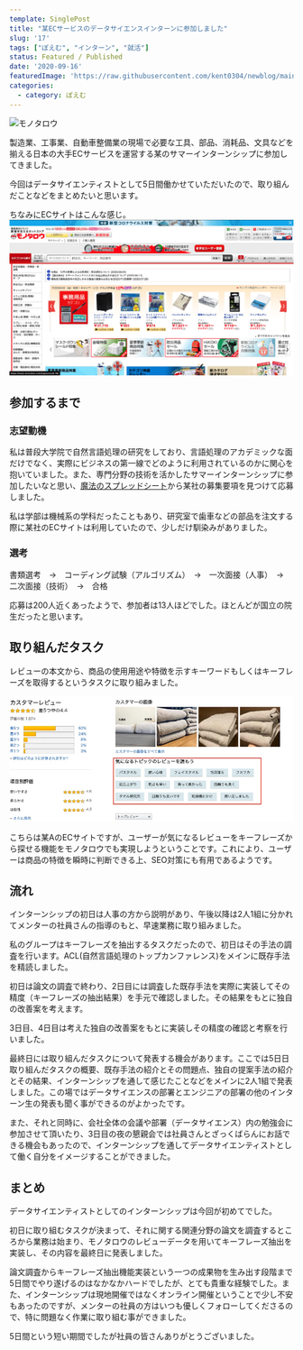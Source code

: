```yaml
---
template: SinglePost
title: "某ECサービスのデータサイエンスインターンに参加しました"
slug: '17'
tags: ["ぽえむ", "インターン", "就活"]
status: Featured / Published
date: '2020-09-16'
featuredImage: 'https://raw.githubusercontent.com/kent0304/newblog/main/content/posts/images/img-17/monotaro_tech.jpg'
categories:
  - category: ぽえむ
---
```

![モノタロウ](./images/img-17/monotaro_tech.jpg)

製造業、工事業、自動車整備業の現場で必要な工具、部品、消耗品、文具などを揃える日本の大手ECサービスを運営する某のサマーインターンシップに参加してきました。

今回はデータサイエンティストとして5日間働かせていただいたので、取り組んだことなどをまとめたいと思います。

ちなみにECサイトはこんな感じ。
![公式サイト](./images/img-17/monotaro_home.jpg)

## 参加するまで
### 志望動機
私は普段大学院で自然言語処理の研究をしており、言語処理のアカデミックな面だけでなく、実際にビジネスの第一線でどのように利用されているのかに関心を抱いていました。また、専門分野の技術を活かしたサマーインターンシップに参加したいなと思い、[魔法のスプレッドシート](https://docs.google.com/spreadsheets/d/1O4LqD6tfVisshD4YngjEKwpU1FQCGuD8vZ1qlVX0sBY/edit#gid=1644405096)から某社の募集要項を見つけて応募しました。

私は学部は機械系の学科だったこともあり、研究室で歯車などの部品を注文する際に某社のECサイトは利用していたので、少しだけ馴染みがありました。

### 選考
書類選考　→　コーディング試験（アルゴリズム）　→　一次面接（人事）　→　二次面接（技術）　→　合格

応募は200人近くあったようで、参加者は13人ほどでした。ほとんどが国立の院生だったと思います。


## 取り組んだタスク
レビューの本文から、商品の使用用途や特徴を示すキーワードもしくはキーフレーズを取得するというタスクに取り組みました。

![アマゾン](./images/img-17/amazon.jpg)

こちらは某AのECサイトですが、ユーザーが気になるレビューをキーフレーズから探せる機能をモノタロウでも実現しようということです。これにより、ユーザーは商品の特徴を瞬時に判断できる上、SEO対策にも有用であるようです。


## 流れ
インターンシップの初日は人事の方から説明があり、午後以降は2人1組に分かれてメンターの社員さんの指導のもと、早速業務に取り組みました。

私のグループはキーフレーズを抽出するタスクだったので、初日はその手法の調査を行います。ACL(自然言語処理のトップカンファレンス)をメインに既存手法を精読しました。

初日は論文の調査で終わり、2日目には調査した既存手法を実際に実装してその精度（キーフレーズの抽出結果）を手元で確認しました。その結果をもとに独自の改善案を考えます。

3日目、4日目は考えた独自の改善案をもとに実装しその精度の確認と考察を行いました。

最終日には取り組んだタスクについて発表する機会があります。ここでは5日日取り組んだタスクの概要、既存手法の紹介とその問題点、独自の提案手法の紹介とその結果、インターンシップを通して感じたことなどをメインに2人1組で発表しました。この場ではデータサイエンスの部署とエンジニアの部署の他のインターン生の発表も聞く事ができるのがよかったです。

また、それと同時に、会社全体の会議や部署（データサイエンス）内の勉強会に参加させて頂いたり、3日目の夜の懇親会では社員さんとざっくばらんにお話できる機会もあったので、インターンシップを通してデータサイエンティストとして働く自分をイメージすることができました。




## まとめ
データサイエンティストとしてのインターンシップは今回が初めてでした。

初日に取り組むタスクが決まって、それに関する関連分野の論文を調査するところから業務は始まり、モノタロウのレビューデータを用いてキーフレーズ抽出を実装し、その内容を最終日に発表しました。

論文調査からキーフレーズ抽出機能実装という一つの成果物を生み出す段階まで5日間でやり遂げるのはなかなかハードでしたが、とても貴重な経験でした。また、インターンシップは現地開催ではなくオンライン開催ということで少し不安もあったのですが、メンターの社員の方はいつも優しくフォローしてくださるので、特に問題なく作業に取り組む事ができました。

5日間という短い期間でしたが社員の皆さんありがとうございました。
